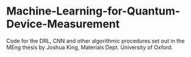 # Machine-Learning-for-Quantum-Device-Measurement
Code for the DRL, CNN and other algorithmic procedures set out in the MEng thesis by Joshua King, Materials Dept. University of Oxford.

